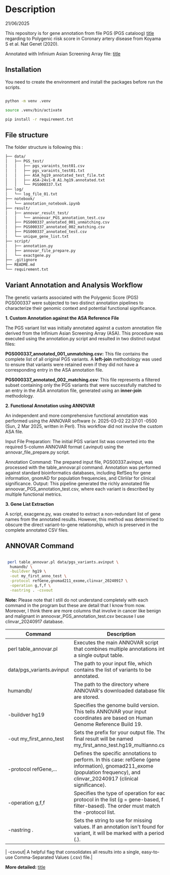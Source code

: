 
# Description
 21/06/2025

This repository is for  gene annotation  from
file PGS (PGS cataloog) [title](https://www.google.com/url?sa=j&url=https%3A%2F%2Fwww.pgscatalog.org%2Fscore%2FPGS000337%2F&uct=1747741898&usg=ibLCbAeDlazjwOuSa7hsUA-wVw8.&opi=73833047&source=chat.) regarding to Polygenic riisk score in Coronary artery disease from Koyama S et al. Nat Genet (2020).

Annotated with Infinium Asian Screening Array file:
[title](https://support.illumina.com/downloads/infinium-asian-screening-array-v1-0-support-files.html)

## Installation

You need to create the environment and install the packages before run the scripts. 

``` bash

python -m venv .venv

source .venv/bin/activate

pip install -r requirement.txt

``` 

## File structure

The folder structure is following this :

``` bash
├── data/
│   ├── PGS_test/
│   │   ├── pgs_varaints_test01.csv
│   │   ├── pgs_varaints_test01.txt
│   │   ├── ASA_hg19_annotated_test_file.txt
│   │   ├── ASA-24v1-0_A1.hg19.annotated.txt
│   │   └── PGS000337.txt
├── log/
│   └── log_file_01.txt
├── notebook/
│   └── annotation_notebook.ipynb
├── result/
│   ├── annovar_result_test/
│   │   └── annoovar_PGS_annotation_test.csv
│   ├── PGS000337_annotated_001_unmatching.csv
│   ├── PGS000337_annotated_002_matching.csv
│   ├── PGS000337_annotated_test.csv
│   └── unique_gene_list.txt
├── script/
│   ├── annotation.py
│   ├── annovar_file_prepare.py
│   └── exactgene.py
├── .gitignore
├── README.md
└── requirement.txt

```


## Variant Annotation and Analysis Workflow

The genetic variants associated with the Polygenic Score (PGS) PGS000337 were subjected to two distinct annotation pipelines to characterize their genomic context and potential functional significance.

**1. Custom Annotation against the ASA Reference File**

The PGS variant list was initially annotated against a custom annotation file derived from the Infinium Asian Screening Array (ASA). This procedure was executed using the annotation.py script and resulted in two distinct output files:

**PGS000337_annotated_001_unmatching.csv:** This file contains the complete list of all original PGS variants. A **left-join** methodology was used to ensure that variants were retained even if they did not have a corresponding entry in the ASA annotation file.

**PGS000337_annotated_002_matching.csv**: This file represents a filtered subset containing only the PGS variants that were successfully matched to an entry in the ASA annotation file, generated using an **inner-join** methodology.

**2. Functional Annotation using ANNOVAR**

An independent and more comprehensive functional annotation was performed using the ANNOVAR software (v. 2025-03-02 22:37:01 -0500 (Sun,  2 Mar 2025, written in Perl). This workflow did not involve the custom ASA file.

Input File Preparation: The initial PGS variant list was converted into the required 5-column ANNOVAR format (.avinput) using the annovar_file_prepare.py script.

Annotation Command: The prepared input file, PGS00337.avinput, was processed with the table_annovar.pl command. Annotation was performed against standard bioinformatics databases, including RefSeq for gene information, gnomAD for population frequencies, and ClinVar for clinical significance.
Output: This pipeline generated the richly annotated file annoovar_PGS_annotation_test.csv, where each variant is described by multiple functional metrics.


**3. Gene List Extraction**

A script, exacgene.py, was created to extract a non-redundant list of gene names from the annotated results. However, this method was determined to obscure the direct variant-to-gene relationship, which is preserved in the complete annotated CSV files.




## ANNOVAR  Command 

``` bash

 perl table_annovar.pl data/pgs_variants.avinput \                         
  humandb/ \
  -buildver hg19 \
  -out my_first_anno_test \
  -protocol refGene,gnomad211_exome,clinvar_20240917 \
  -operation g,f,f \
  -nastring . -csvout
  ```

  **Note:**  Please note that I still do not understand completely with each command in the program but these are detail that I know from now. Moreover, I think there are more columns that involve in cancer like benign and malignant in annoovar_PGS_annotation_test.csv because I use clinvar_20240917 database.



| Command | Description|             
| --------- | ----------|
| perl table_annovar.pl | Executes the main ANNOVAR script that combines multiple annotations into a single output table.|
| data/pgs_variants.avinput | The path to your input file, which contains the list of variants to be annotated. |
|humandb/| The path to the directory where ANNOVAR's downloaded database files are stored.|
|-buildver hg19| Specifies the genome build version. This tells ANNOVAR your input coordinates are based on Human Genome Reference Build 19.|
|-out my_first_anno_test| Sets the prefix for your output file. The final result will be named my_first_anno_test.hg19_multianno.csv.|
|-protocol refGene,...| Defines the specific annotations to perform. In this case: refGene (gene information), gnomad211_exome (population frequency), and clinvar_20240917 (clinical significance).|
|-operation g,f,f| Specifies the type of operation for each protocol in the list (g = gene-based, f = filter-based). The order must match the -protocol list.|
|-nastring .| Sets the string to use for missing values. If an annotation isn't found for a variant, it will be marked with a period (.).|


| -csvout|  A helpful flag that consolidates all results into a single, easy-to-use Comma-Separated Values (.csv) file.| 

**More detailed:** [title](https://annovar.openbioinformatics.org/en/latest/)
